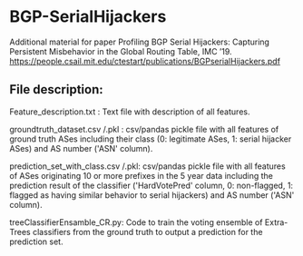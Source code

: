 # BGP-SerialHijackers
Additional material for paper Profiling BGP Serial Hijackers: Capturing Persistent Misbehavior in the Global Routing Table, IMC ’19.
https://people.csail.mit.edu/ctestart/publications/BGPserialHijackers.pdf

File description:
---------
Feature_description.txt : Text file with description of all features.

groundtruth_dataset.csv /.pkl : csv/pandas pickle file with all features of ground truth ASes including their class (0: legitimate ASes, 1: serial hijacker ASes) and AS number ('ASN' column).

prediction_set_with_class.csv /.pkl: csv/pandas pickle file with all features of ASes originating 10 or more prefixes in the 5 year data including the prediction result of the classifier ('HardVotePred' column, 0: non-flagged, 1: flagged as having similar behavior to serial hijackers)  and AS number ('ASN' column).

treeClassifierEnsamble_CR.py: Code to train the voting ensemble of Extra-Trees classifiers from the ground truth to output a prediction for the prediction set.
